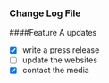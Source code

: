 ### Change Log File

####Feature A updates

-[x] write a press release
-[ ] update the websites
-[x] contact the media